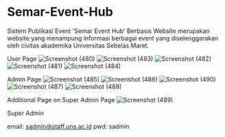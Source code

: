 # Semar-Event-Hub

Sistem Publikasi Event 'Semar Event Hub' Berbasis Website merupakan website yang menampung informasi berbagai event yang diselenggarakan oleh civitas akademika Universitas Sebelas Maret.

User Page
![Screenshot (480)](https://github.com/yonakatitin/Semar-Event-Hub/assets/108618156/b5c1eabc-d772-4700-9c0d-818e10cfd35f)
![Screenshot (483)](https://github.com/yonakatitin/Semar-Event-Hub/assets/108618156/f70173ba-a11c-4e06-b44b-20fda09327e1)
![Screenshot (482)](https://github.com/yonakatitin/Semar-Event-Hub/assets/108618156/5e46fed5-818b-43ff-a68d-44c5b574a1bd)
![Screenshot (481)](https://github.com/yonakatitin/Semar-Event-Hub/assets/108618156/0a45a397-54a6-49b7-bbfc-0c9037fb5a3f)
![Screenshot (484)](https://github.com/yonakatitin/Semar-Event-Hub/assets/108618156/0882b75a-5da3-427b-b40a-50289160950b)

Admin Page
![Screenshot (485)](https://github.com/yonakatitin/Semar-Event-Hub/assets/108618156/d8a68258-0a61-4a68-848b-6b7dce3f398a)
![Screenshot (486)](https://github.com/yonakatitin/Semar-Event-Hub/assets/108618156/108cc1ed-5f35-475b-9436-2807f20fa833)
![Screenshot (490)](https://github.com/yonakatitin/Semar-Event-Hub/assets/108618156/8f9d84cf-f553-4987-8682-b31d388091b0)
![Screenshot (487)](https://github.com/yonakatitin/Semar-Event-Hub/assets/108618156/3103e0a8-a57b-4c27-9bc2-27d9c8c57f77)
![Screenshot (488)](https://github.com/yonakatitin/Semar-Event-Hub/assets/108618156/6fb467f1-1655-48e9-90c1-cef574048c67)

Additional Page on Super Admin Page
![Screenshot (489)](https://github.com/yonakatitin/Semar-Event-Hub/assets/108618156/67667bed-2d8a-4f3f-ad66-f0e14c9fef78)

Super Admin

email: sadmin@staff.uns.ac.id
pwd: sadmin
